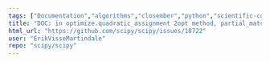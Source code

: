 ```yaml
---
tags: ["Documentation","algorithms","closember","python","scientific-computing","scipy","scipy.optimize"]
title: "DOC: in optimize.quadratic_assignment 2opt method, partial_match and partial_guess need to be sorted"
html_url: "https://github.com/scipy/scipy/issues/18722"
user: "ErikVisseMartindale"
repo: "scipy/scipy"
---
```


